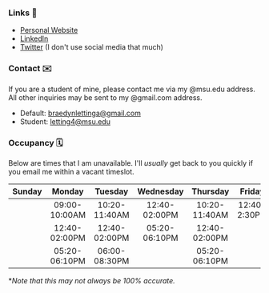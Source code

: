 ### Links 🔗
- [Personal Website](https://braedynl.github.io/)
- [LinkedIn](https://www.linkedin.com/in/braedynl/)
- [Twitter](https://twitter.com/__braedynl) (I don't use social media that much)

### Contact ✉️
If you are a student of mine, please contact me via my @msu.edu address. All other inquiries may be sent to my @gmail.com address.
- Default: braedynlettinga@gmail.com
- Student: letting4@msu.edu

### Occupancy 🗓️
Below are times that I am unavailable. I'll *usually* get back to you quickly if you email me within a vacant timeslot.

| Sunday | Monday | Tuesday | Wednesday | Thursday | Friday | Saturday |
| :---:  | :---:  | :---:   | :---:     | :---:    | :---:  | :---:    |
|| 09:00-10:00AM  | 10:20-11:40AM | 12:40-02:00PM | 10:20-11:40AM | 12:40-2:30PM ||
|| 12:40-02:00PM  | 12:40-02:00PM | 05:20-06:10PM | 12:40-02:00PM |||
|| 05:20-06:10PM  | 06:00-08:30PM |               | 05:20-06:10PM |||

**Note that this may not always be 100% accurate.*
